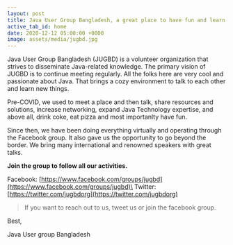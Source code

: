 ```yaml
---
layout: post
title: Java User Group Bangladesh, a great place to have fun and learn java
active_tab_id: home
date: 2020-12-12 05:00:00 +0000
image: assets/media/jugbd.jpg
---
```


Java User Group Bangladesh (JUGBD) is a volunteer organization that strives to disseminate Java-related knowledge. The primary vision of JUGBD is to continue meeting regularly. All the folks here are very cool and passionate about Java. That brings a cozy environment to talk to each other and learn new things.

Pre-COVID, we used to meet a place and then talk, share resources and solutions, increase networking, expand Java Technology expertise, and above all, drink coke, eat pizza and most importanlty have fun. 

Since then, we have been doing everything virtually and operating through the Facebook group. It also gave us the opportunity to go beyond the border. We bring 
many international and renowned speakers with great talks. 

**Join the group to follow all our activities.**

Facebook: [https://www.facebook.com/groups/jugbd](https://www.facebook.com/groups/jugbd)\
Twitter: [https://twitter.com/jugbdorg](https://twitter.com/jugbdorg)

> If you want to reach out to us, tweet us or join the facebook group.

Best,

Java User group Bangladesh
